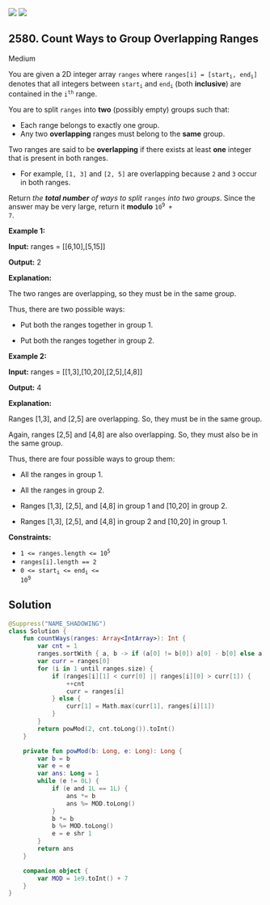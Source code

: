 [![](https://img.shields.io/github/stars/javadev/LeetCode-in-Kotlin?label=Stars&style=flat-square)](https://github.com/javadev/LeetCode-in-Kotlin)
[![](https://img.shields.io/github/forks/javadev/LeetCode-in-Kotlin?label=Fork%20me%20on%20GitHub%20&style=flat-square)](https://github.com/javadev/LeetCode-in-Kotlin/fork)

## 2580\. Count Ways to Group Overlapping Ranges

Medium

You are given a 2D integer array `ranges` where <code>ranges[i] = [start<sub>i</sub>, end<sub>i</sub>]</code> denotes that all integers between <code>start<sub>i</sub></code> and <code>end<sub>i</sub></code> (both **inclusive**) are contained in the <code>i<sup>th</sup></code> range.

You are to split `ranges` into **two** (possibly empty) groups such that:

*   Each range belongs to exactly one group.
*   Any two **overlapping** ranges must belong to the **same** group.

Two ranges are said to be **overlapping** if there exists at least **one** integer that is present in both ranges.

*   For example, `[1, 3]` and `[2, 5]` are overlapping because `2` and `3` occur in both ranges.

Return _the **total number** of ways to split_ `ranges` _into two groups_. Since the answer may be very large, return it **modulo** <code>10<sup>9</sup> + 7</code>.

**Example 1:**

**Input:** ranges = \[\[6,10],[5,15]]

**Output:** 2

**Explanation:**

The two ranges are overlapping, so they must be in the same group.

Thus, there are two possible ways:

- Put both the ranges together in group 1.

- Put both the ranges together in group 2.

**Example 2:**

**Input:** ranges = \[\[1,3],[10,20],[2,5],[4,8]]

**Output:** 4

**Explanation:**

Ranges [1,3], and [2,5] are overlapping. So, they must be in the same group.

Again, ranges [2,5] and [4,8] are also overlapping. So, they must also be in the same group.

Thus, there are four possible ways to group them:

- All the ranges in group 1.

- All the ranges in group 2.

- Ranges [1,3], [2,5], and [4,8] in group 1 and [10,20] in group 2.

- Ranges [1,3], [2,5], and [4,8] in group 2 and [10,20] in group 1.

**Constraints:**

*   <code>1 <= ranges.length <= 10<sup>5</sup></code>
*   `ranges[i].length == 2`
*   <code>0 <= start<sub>i</sub> <= end<sub>i</sub> <= 10<sup>9</sup></code>

## Solution

```kotlin
@Suppress("NAME_SHADOWING")
class Solution {
    fun countWays(ranges: Array<IntArray>): Int {
        var cnt = 1
        ranges.sortWith { a, b -> if (a[0] != b[0]) a[0] - b[0] else a[1] - b[1] }
        var curr = ranges[0]
        for (i in 1 until ranges.size) {
            if (ranges[i][1] < curr[0] || ranges[i][0] > curr[1]) {
                ++cnt
                curr = ranges[i]
            } else {
                curr[1] = Math.max(curr[1], ranges[i][1])
            }
        }
        return powMod(2, cnt.toLong()).toInt()
    }

    private fun powMod(b: Long, e: Long): Long {
        var b = b
        var e = e
        var ans: Long = 1
        while (e != 0L) {
            if (e and 1L == 1L) {
                ans *= b
                ans %= MOD.toLong()
            }
            b *= b
            b %= MOD.toLong()
            e = e shr 1
        }
        return ans
    }

    companion object {
        var MOD = 1e9.toInt() + 7
    }
}
```